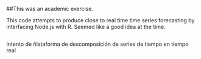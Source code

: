 ##This was an academic exercise.

This code attempts to produce close to real time time series forecasting by interfacing Node.js with R. Seemed like a good idea at the time.


##

Intento de ñlataforma de descomposición de series de tiempo en tiempo real
